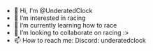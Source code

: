 - 👋 Hi, I’m @UnderatedClock
- 👀 I’m interested in racing
- 🌱 I’m currently learning how to race
- 💞️ I’m looking to collaborate on racing :>
- 📫 How to reach me: Discord: underatedclock

<!---
UnderatedClock/UnderatedClock is a ✨ special ✨ repository because its `README.md` (this file) appears on your GitHub profile.
You can click the Preview link to take a look at your changes.
--->
